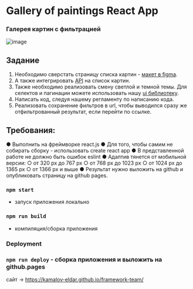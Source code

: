 # Gallery of paintings React App

### Галерея картин с фильтрацией

![image](https://github.com/kamalov-eldar/dashboard-ts/blob/master/src/img/to-do.jpg)


## Задание

1.	Необходимо сверстать страницу списка картин - [макет в figma](https://www.figma.com/file/P1jT5eDroX38w6y8Azpx5e/FWT-Front-end-%D0%A2%D0%B5%D1%81%D1%82%D0%BE%D0%B2%D0%BE%D0%B5-%D0%B7%D0%B0%D0%B4%D0%B0%D0%BD%D0%B8%D0%B5?node-id=304%3A50).
2.	А также интегрировать  [API](https://test-front.framework.team/api-docs/) на список картин.
3.	Также необходимо реализовать смену светлой и темной темы. Для селектов и пагинации можете использовать нашу [ui библиотеку](https://www.npmjs.com/package/fwt-internship-uikit).
4.	Написать код, следуя нашему регламенту по написанию кода.
5.	Реализовать сохранение фильтров в url, чтобы выводился сразу же отфильтрованный результат, если перейти по ссылке.

## Требования:
●	Выполнить на фреймворке react.js
●	Для того, чтобы самим не собирать сборку - использовать create react app
●	В представленной работе не должно быть ошибок eslint
●	Адаптив тянется от мобильной версии:
○	от 320 px до 767 px
○	от 768 px до 1023 px
○	от 1024 px до 1365 px
○	от 1366 px и выше
●	Результат нужно выложить на github и опубликовать страницу на github pages.

### `npm start`

- запуск приложения локально

### `npm run build`

- компиляция/сборка приложения

### Deployment

### `npm run deploy` - сборка приложения и выложить на github.pages

сайт -> https://kamalov-eldar.github.io/framework-team/
